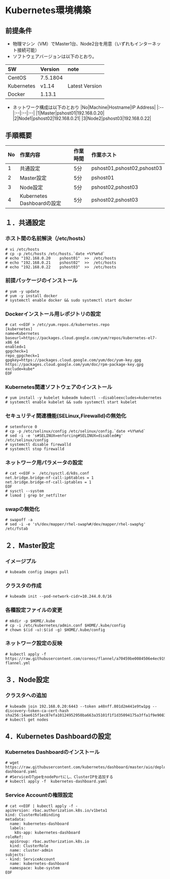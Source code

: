 # Kubernetes環境構築
## 前提条件
* 物理マシン（VM）でMaster1台、Node2台を用意（いずれもインターネット接続可能）
* ソフトウェアバージョンは以下のとおり。

|SW|Version|note|
|:--|:--|:--|
|CentOS|7.5.1804||
|Kubernetes|v1.14|Latest Version|
|Docker|1.13.1||


* ネットワーク構成は以下のとおり
|No|Machine|Hostname|IP Address|
|:--|:--|:--|:--|
|1|Master|pshost01|192.168.0.20|
|2|Node1|pshost02|192.168.0.21|
|3|Node2|pshost03|192.168.0.22|

## 手順概要

|No|作業内容|作業時間|作業ホスト|
|:-----------|:-----------|:-----------|:-----------|
|1|共通設定|5分|pshost01,pshost02,pshost03|
|2|Master設定|5分|pshost01|
|3|Node設定|5分|pshost02,pshost03|
|4|Kubernetes Dashboardの設定|5分|pshost02,pshost03|


## １．共通設定
### ホスト間の名前解決（/etc/hosts）
    # vi /etc/hosts
    # cp -p /etc/hosts /etc/hosts.`date +%Y%m%d`
    # echo "192.168.0.20    pshost01"  >>  /etc/hosts
    # echo "192.168.0.21    pshost02"  >>  /etc/hosts
    # echo "192.168.0.22    pshost03"  >>  /etc/hosts


### 前提パッケージのインストール
    # yum -y update
    # yum -y install docker
    # systemctl enable docker && sudo systemctl start docker


### Dockerインストール用レポジトリの設定
    # cat <<EOF > /etc/yum.repos.d/kubernetes.repo
    [kubernetes]
    name=Kubernetes
    baseurl=https://packages.cloud.google.com/yum/repos/kubernetes-el7-x86_64
    enabled=1
    gpgcheck=1
    repo_gpgcheck=1
    gpgkey=https://packages.cloud.google.com/yum/doc/yum-key.gpg https://packages.cloud.google.com/yum/doc/rpm-package-key.gpg
    exclude=kube*
    EOF


### Kubernetes関連ソフトウェアのインストール
    # yum install -y kubelet kubeadm kubectl --disableexcludes=kubernetes
    # systemctl enable kubelet && sudo systemctl start kubelet


### セキュリティ関連機能(SELinux,Firewalld)の無効化
    # setenforce 0
    # cp -p /etc/selinux/config /etc/selinux/config.`date +%Y%m%d`
    # sed -i -e 's#SELINUX=enforcing#SELINUX=disabled#g'  /etc/selinux/config
    # systemctl disable firewalld
    # systemctl stop firewalld

### ネットワーク用パラメータの設定
    # cat <<EOF >  /etc/sysctl.d/k8s.conf
    net.bridge.bridge-nf-call-ip6tables = 1
    net.bridge.bridge-nf-call-iptables = 1
    EOF
    # sysctl --system
    # lsmod | grep br_netfilter


### swapの無効化
    # swapoff -a
    # sed -i -e 's%/dev/mapper/rhel-swap%#/dev/mapper/rhel-swap%g' /etc/fstab


## ２．Master設定
### イメージプル
    # kubeadm config images pull


### クラスタの作成
    # kubeadm init --pod-network-cidr=10.244.0.0/16


### 各種設定ファイルの変更
    # mkdir -p $HOME/.kube
    # cp -i /etc/kubernetes/admin.conf $HOME/.kube/config
    # chown $(id -u):$(id -g) $HOME/.kube/config


### ネットワーク設定の反映
    # kubectl apply -f https://raw.githubusercontent.com/coreos/flannel/a70459be0084506e4ec919aa1c114638878db11b/Documentation/kube-flannel.yml


## ３．Node設定
### クラスタへの追加
    # kubeadm join 192.168.0.20:6443 --token a48nff.801d2m441e9tw1pg --discovery-token-ca-cert-hash sha256:14ae615f1ec87efa10124952950ba663a35101f1f1d35094175a3ffa1f9e9083 
    # kubectl get nodes


## 4．Kubernetes Dashboardの設定
### Kubernetes Dashboardのインストール
    # wget https://raw.githubusercontent.com/kubernetes/dashboard/master/aio/deploy/alternative/kubernetes-dashboard.yaml
    # #ServiceのTypeをnodePortにし、ClusterIPを追加する
    # kubectl apply -f  kubernetes-dashboard.yaml


### Service Accountの権限設定
    # cat <<EOF | kubectl apply -f -
    apiVersion: rbac.authorization.k8s.io/v1beta1
    kind: ClusterRoleBinding
    metadata:
      name: kubernetes-dashboard
      labels:
        k8s-app: kubernetes-dashboard
    roleRef:
      apiGroup: rbac.authorization.k8s.io
      kind: ClusterRole
      name: cluster-admin
    subjects:
    - kind: ServiceAccount
      name: kubernetes-dashboard
      namespace: kube-system
    EOF

